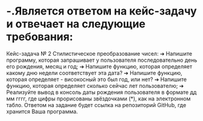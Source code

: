# -.Является ответом на кейс-задачу и отвечает на следующие требования:

Кейс-задача № 2 Стилистическое преобразование чисел: ➔ Напишите программу, которая запрашивает у пользователя последовательно день его рождения, месяц и год; ➔ Напишите функцию, которая определяет какому дню недели соответствует эта дата? ➔ Напишите функцию, которая определяет - високосный это был год, или нет? ➔ Напишите функцию, которая определяет сколько сейчас лет пользователю; ➔ Реализуйте вывод в консоль даты рождения пользователя в формате дд мм гггг, где цифры прорисованы звёздочками (*), как на электронном табло. Ответом на задание будет ссылка на репозиторий GitHub, где хранится Ваша программа.
